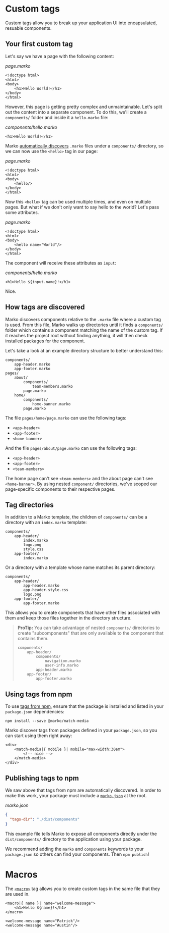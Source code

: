 # Custom tags

Custom tags allow you to break up your application UI into encapsulated, resuable components.

## Your first custom tag

Let's say we have a page with the following content:

_page.marko_

```marko
<!doctype html>
<html>
<body>
    <h1>Hello World!</h1>
</body>
</html>
```

However, this page is getting pretty complex and unmaintainable. Let's split out the content into a separate component. To do this, we'll create a `components/` folder and inside it a `hello.marko` file:

_components/hello.marko_

```marko
<h1>Hello World!</h1>
```

Marko [automatically discovers](#how-tags-are-discovered) `.marko` files under a `components/` directory, so we can now use the `<hello>` tag in our page:

_page.marko_

```marko
<!doctype html>
<html>
<body>
    <hello/>
</body>
</html>
```

Now this `<hello>` tag can be used multiple times, and even on multiple pages. But what if we don't only want to say hello to the world? Let's pass some attributes.

_page.marko_

```marko
<!doctype html>
<html>
<body>
    <hello name="World"/>
</body>
</html>
```

The component will receive these attributes as `input`:

_components/hello.marko_

```marko
<h1>Hello ${input.name}!</h1>
```

Nice.

## How tags are discovered

Marko discovers components relative to the `.marko` file where a custom tag is used. From this file, Marko walks up directories until it finds a `components/` folder which contains a component matching the name of the custom tag. If it reaches the project root without finding anything, it will then check installed packages for the component.

Let's take a look at an example directory structure to better understand this:

```dir
components/
    app-header.marko
    app-footer.marko
pages/
    about/
        components/
            team-members.marko
        page.marko
    home/
        components/
            home-banner.marko
        page.marko
```

The file `pages/home/page.marko` can use the following tags:

- `<app-header>`
- `<app-footer>`
- `<home-banner>`

And the file `pages/about/page.marko` can use the following tags:

- `<app-header>`
- `<app-footer>`
- `<team-members>`

The home page can't see `<team-members>` and the about page can't see `<home-banner>`. By using nested `component/` directories, we've scoped our page-specific components to their respective pages.

## Tag directories

In addition to a Marko template, the children of `components/` can be a directory with an `index.marko` template:

```dir
components/
    app-header/
        index.marko
        logo.png
        style.css
    app-footer/
        index.marko
```

Or a directory with a template whose name matches its parent directory:

```dir
components/
    app-header/
        app-header.marko
        app-header.style.css
        logo.png
    app-footer/
        app-footer.marko
```

This allows you to create components that have other files associated with them and keep those files together in the directory structure.

> **ProTip:**
> You can take advantage of nested `components/` directories to create "subcomponents" that are only available to the component that contains them.
>
> ```dir
> components/
>     app-header/
>         components/
>             navigation.marko
>             user-info.marko
>         app-header.marko
>     app-footer/
>         app-footer.marko
> ```

## Using tags from npm

To use [tags from npm](https://www.npmjs.com/search?q=keywords%3Amarko%20components), ensure that the package is installed and listed in your `package.json` dependencies:

```
npm install --save @marko/match-media
```

Marko discover tags from packages defined in your `package.json`, so you can start using them right away:

```marko
<div>
    <match-media|{ mobile }| mobile="max-width:30em">
        <!-- nice -->
    </match-media>
</div>
```

## Publishing tags to npm

We saw above that tags from npm are automatically discovered. In order to make this work, your package must include a [`marko.json`](./marko-json.md) at the root.

_marko.json_

```json
{
  "tags-dir": "./dist/components"
}
```

This example file tells Marko to expose all components directly under the `dist/components/` directory to the application using your package.

We recommend adding the `marko` and `components` keywords to your `package.json` so others can find your components. Then `npm publish`!

# Macros

The [`<macro>`](./core-tags.md#macro) tag allows you to create custom tags in the same file that they are used in.

```marko
<macro|{ name }| name="welcome-message">
    <h1>Hello ${name}!</h1>
</macro>

<welcome-message name="Patrick"/>
<welcome-message name="Austin"/>
```
